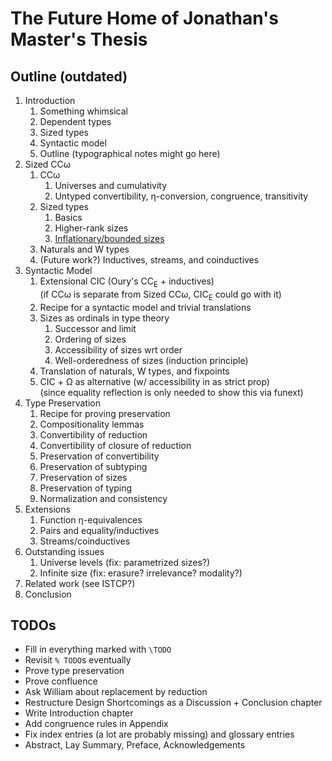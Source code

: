 # The Future Home of Jonathan's Master's Thesis

## Outline (outdated)

1. Introduction
   1. Something whimsical
   2. Dependent types
   3. Sized types
   4. Syntactic model
   4. Outline (typographical notes might go here)
2. Sized CCω
   1. CCω
      1. Universes and cumulativity
      2. Untyped convertibility, η-conversion, congruence, transitivity
   2. Sized types
      1. Basics
      3. Higher-rank sizes
      2. [Inflationary/bounded sizes](https://ionathan.ch/2021/08/26/using-sized-types.html#3-inflationary-sized-types)
   3. Naturals and W types
   4. (Future work?) Inductives, streams, and coinductives
3. Syntactic Model
   1. Extensional CIC (Oury's CC<sub>E</sub> + inductives)
      <br/> (if CCω is separate from Sized CCω, CIC<sub>E</sub> could go with it)
   2. Recipe for a syntactic model and trivial translations
   3. Sizes as ordinals in type theory
      1. Successor and limit
      2. Ordering of sizes
      3. Accessibility of sizes wrt order
      4. Well-orderedness of sizes (induction principle)
   4. Translation of naturals, W types, and fixpoints
   5. CIC + Ω as alternative (w/ accessibility in as strict prop)
      <br/> (since equality reflection is only needed to show this via funext)
4. Type Preservation
   1. Recipe for proving preservation
   2. Compositionality lemmas
   3. Convertibility of reduction
   4. Convertibility of closure of reduction
   5. Preservation of convertibility
   6. Preservation of subtyping
   7. Preservation of sizes
   8. Preservation of typing
   9. Normalization and consistency
5. Extensions
   1. Function η-equivalences
   2. Pairs and equality/inductives
   3. Streams/coinductives
6. Outstanding issues
   1. Universe levels (fix: parametrized sizes?)
   2. Infinite size (fix: erasure? irrelevance? modality?)
7. Related work (see ISTCP?)
8. Conclusion

## TODOs

* Fill in everything marked with `\TODO`
* Revisit `% TODO`s eventually
* Prove type preservation
* Prove confluence
* Ask William about replacement by reduction
* Restructure Design Shortcomings as a Discussion + Conclusion chapter
* Write Introduction chapter
* Add congruence rules in Appendix
* Fix index entries (a lot are probably missing) and glossary entries
* Abstract, Lay Summary, Preface, Acknowledgements
